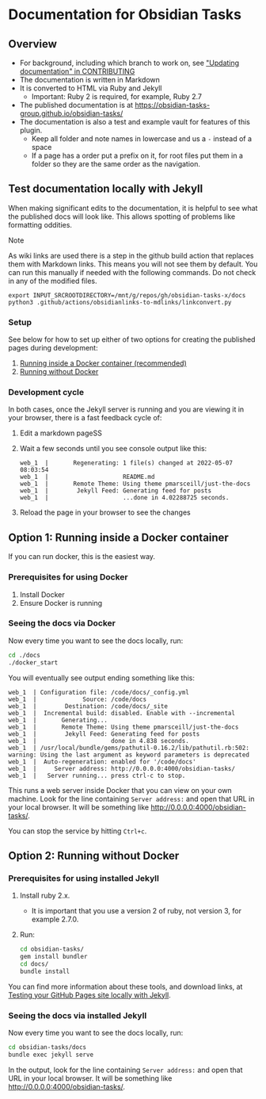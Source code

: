 # Documentation for Obsidian Tasks

## Overview

- For background, including which branch to work on, see ["Updating documentation" in CONTRIBUTING](../CONTRIBUTING.md#updating-documentation)
- The documentation is written in Markdown
- It is converted to HTML via Ruby and Jekyll
  - Important: Ruby 2 is required, for example, Ruby 2.7
- The published documentation is at <https://obsidian-tasks-group.github.io/obsidian-tasks/>
- The documentation is also a test and example vault for features of this plugin.
  - Keep all folder and note names in lowercase and us a `-` instead of a space
  - If a page has a order put a prefix on it, for root files put them in a folder so they are the same order as the navigation.

## Test documentation locally with Jekyll

When making significant edits to the documentation, it is helpful to see what
the published docs will look like. This allows spotting of problems like formatting oddities.

> [!NOTE]
> As wiki links are used there is a step in the github build action that replaces them with Markdown links. This means you will not see them by default. You can run this manually if needed with the following commands. Do not check in any of the modified files.
>
> ```shell
> export INPUT_SRCROOTDIRECTORY=/mnt/g/repos/gh/obsidian-tasks-x/docs
> python3 .github/actions/obsidianlinks-to-mdlinks/linkconvert.py
> ```

### Setup

See below for how to set up either of two options for creating the published pages during development:

1. [Running inside a Docker container (recommended)](#option-1-running-inside-a-docker-container)
2. [Running without Docker](#option-2-running-without-docker)

### Development cycle

In both cases, once the Jekyll server is running and you are viewing it in your browser,
there is a fast feedback cycle of:

1. Edit a markdown pageSS
1. Wait a few seconds until you see console output like this:

    ```text
    web_1  |       Regenerating: 1 file(s) changed at 2022-05-07 08:03:54
    web_1  |                     README.md
    web_1  |       Remote Theme: Using theme pmarsceill/just-the-docs
    web_1  |        Jekyll Feed: Generating feed for posts
    web_1  |                     ...done in 4.02288725 seconds.
    ```

1. Reload the page in your browser to see the changes

## Option 1: Running inside a Docker container

If you can run docker, this is the easiest way.

### Prerequisites for using Docker

1. Install Docker
2. Ensure Docker is running

### Seeing the docs via Docker

Now every time you want to see the docs locally, run:

```bash
cd ./docs
./docker_start
```

You will eventually see output ending something like this:

```text
web_1  | Configuration file: /code/docs/_config.yml
web_1  |             Source: /code/docs
web_1  |        Destination: /code/docs/_site
web_1  |  Incremental build: disabled. Enable with --incremental
web_1  |       Generating...
web_1  |       Remote Theme: Using theme pmarsceill/just-the-docs
web_1  |        Jekyll Feed: Generating feed for posts
web_1  |                     done in 4.838 seconds.
web_1  | /usr/local/bundle/gems/pathutil-0.16.2/lib/pathutil.rb:502: warning: Using the last argument as keyword parameters is deprecated
web_1  |  Auto-regeneration: enabled for '/code/docs'
web_1  |     Server address: http://0.0.0.0:4000/obsidian-tasks/
web_1  |   Server running... press ctrl-c to stop.
```

This runs a web server inside Docker that you can view on your own machine.
Look for the line containing `Server address:` and open that URL in your local browser.
It will be something like <http://0.0.0.0:4000/obsidian-tasks/>.

You can stop the service by hitting `Ctrl+c`.

## Option 2: Running without Docker

### Prerequisites for using installed Jekyll

1. Install ruby 2.x.
    - It is important that you use a version 2 of ruby, not version 3, for example 2.7.0.
1. Run:

    ```bash
    cd obsidian-tasks/
    gem install bundler
    cd docs/
    bundle install
    ```

You can find more information about these tools, and download links, at
[Testing your GitHub Pages site locally with Jekyll](https://docs.github.com/en/pages/setting-up-a-github-pages-site-with-jekyll/testing-your-github-pages-site-locally-with-jekyll).

### Seeing the docs via installed Jekyll

Now every time you want to see the docs locally, run:

```bash
cd obsidian-tasks/docs
bundle exec jekyll serve
```

In the output, look for the line containing `Server address:` and open that URL in your local browser.
It will be something like <http://0.0.0.0:4000/obsidian-tasks/>.

